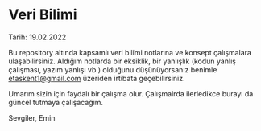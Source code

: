 # Veri Bilimi

Tarih: 19.02.2022

Bu repository altında kapsamlı veri bilimi notlarına ve konsept çalışmalara ulaşabilirsiniz.
Aldığım notlarda bir eksiklik, bir yanlışlık (kodun yanlış çalışması, yazım yanlışı vb.) olduğunu düşünüyorsanız benimle etaskent1@gmail.com üzeriden irtibata geçebilirsiniz.

Umarım sizin için faydalı bir çalışma olur. Çalışmalrda ilerledikce burayı da güncel tutmaya çalışacağım.

Sevgiler,
Emin
